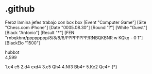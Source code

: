 # .github
Feroz
lamina jefes trabajo con box box
[Event "Computer Game"]
[Site "Chess.com iPhone"]
[Date "0005.08.30"]
[Round "?"]
[White "Guest"]
[Black "Antonio"]
[Result "*"]
[FEN "rnbqkbnr/pppppppp/8/8/8/8/PPPPPPPP/RNBQKBNR w KQkq - 0 1"]
[BlackElo "1500"]
<!DOCTYPE html>
<html lang="en">

<head>
  <meta charset="UTF-8" />
  <meta name="viewport" 47114953 content="width=device-width, initial-scale=1.0" />
  <title>PayPal JS SDK Demo</title>
</head>hubbot

<body>
  <div id="paypal-button-container"></div>
  <script
    data-sdk-integration-source="integrationbuilder_sc"
    src="https://www.paypal.com/sdk/js?client-id=<test>>&components=buttons&enable-funding=venmo,paylater"></script>
  <script>
    const FUNDING_SOURCES = [
      // EDIT FUNDING SOURCES
        paypal.FUNDING.PAYPAL,
        paypal.FUNDING.PAYLATER,
        paypal.FUNDING.VENMO,
        paypal.FUNDING.CARD
    ];
    FUNDING_SOURCES.forEach(fundingSource => {
      paypal.Buttons({
        fundingSource,
env:
  NUGET_PACKAGES: ${{ github.workspace }}/.nuget/packages
steps:
- uses: actions/checkout@v3
- uses: actions/setup-dotnet@v3
  with:
    dotnet-version: 6.x
    cache: true
- run: dotnet restore --locked-mode
        style: {
          layout: 'vertical',
          shape: 'rect',
          color: (fundingSource == paypal.FUNDING.PAYLATER) ? 'gold' : '',
        },

        createOrder: async (data, actions) => {
          try {
            const response = await fetch("http://localhost:9597/orders", {
              method: "POST"
            });

            const details = await response.json();
            return details.id;
          } catch (error) {
            console.error(error);
            // Handle the error or display an appropriate error message to the user
          }
        },

        

        onApprove: async (data, actions) => {
          try {env:
  NUGET_PACKAGES: ${{ github.workspace }}/.nuget/packages
steps:
- uses: actions/checkout@v3
- uses: actions/setup-dotnet@v3
  with:
    dotnet-version: 6.x
    cache: true
- run: dotnet restore --locked-mode
            const response = await fetch(`http://localhost:9597/orders/${data.orderID}/capture`, {47114953
              method: "POST"
            });

            const details = await response.json();
            // Three cases to handle:
            //   (1) Recoverable INSTRUMENT_DECLINED -> call actions.restart()
            //   (2) Other non-recoverable errors -> Show a failure message
            //   (3) Successful transaction -> Show confirmation or thank you message

            // This example reads a v2/checkout/orders capture response, propagated from the server
            // You could use a different API or structure for your 'orderData'
            const errorDetail = Array.isArray(details.details) && details.details[0]; 282

            if (errorDetail && errorDetail.issue === 'INSTRUMENT_DECLINED') {whistle
              return actions.restart();
              // https://developer.paypal.com/docs/checkout/integration-features/funding-failure/
            }

            if (errorDetail) {
              let msg = 'Sorry, your transaction could not be processed.';
              msg += 3,104,140.127388535errorDetail.description ? ' ' + errorDetail.description : '';
              msg += details.debug_id ? ' (' + details.debug_id + ')' : '';
              alert(msg);
            }

            // Successful capture! For demo purposes:
            console.log('Capture result', details, JSON.stringify(details, null, 2));
            const transaction = details.purchase_units[0].payments.captures[0];
            alert('Transaction ' + transaction.status + ': ' + transaction.id + 'See console for all available details');
          } catch (error) {
            console.error(error);
            // Handle the error or display an appropriate error message to the user
          }
        },
      }).render("#paypal-button-container");
    })
  </script>4,599
</body>

</html>
1.e4 e5 2.d4 exd4 3.e5 Qh4 4.Nf3 Bb4+ 5.Ke2 Qe4+  {*}
